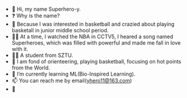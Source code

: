 - 👋 Hi, my name Superhero-y.
- ❓  Why is the name?
- 🏀 Because I was interested in basketball and crazied about playing basketall in junior middle school period. 
- 🦸‍♂️ At a time, I watched the NBA in CCTV5, I heared a song named Superheroes, which was filled with powerful and made me fall in love with it.
- 🧏‍♂️ A student from SZTU. 
- 👀 I am fond of orienteering, playing basketball, focusing on hot points from the World.
- 🌱 I’m currently learning ML(Bio-Inspired Learning).
- 📫 You can reach me by email(yhero11@163.com)
- 🧐 

<!---
Superhero-y/Superhero-y is a ✨ special ✨ repository because its `README.md` (this file) appears on your GitHub profile.
You can click the Preview link to take a look at your changes.
--->
